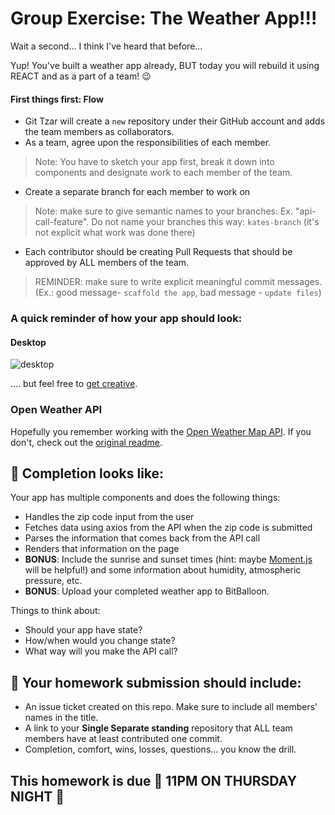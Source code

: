 # Group Exercise: The Weather App!!!

Wait a second... I think I've heard that before...

Yup! You've built a weather app already, BUT today you will rebuild it using REACT and as a part of a team! 😉

#### First things first: Flow

* Git Tzar will create a `new` repository under their GitHub account and adds the team members as collaborators.
* As a team, agree upon the responsibilities of each member.
> Note: You have to sketch your app first, break it down into components and designate work to each member of the team.
* Create a separate branch for each member to work on 
> Note: make sure to give semantic names to your branches: Ex. "api-call-feature". 
> Do not name your branches this way: `kates-branch` (it's not explicit what work was done there)
* Each contributor should be creating Pull Requests that should be approved by ALL members of the team.
> REMINDER: make sure to write explicit meaningful commit messages. (Ex.: good message- `scaffold the app`, bad message - `update files`)


### A quick reminder of how your app should look:

#### Desktop

![desktop](https://git.generalassemb.ly/wdi-nyc-dresselhaus/weather-ajax-api-node-quiz-hw/blob/master/api/assets/desktop.jpg)

.... but feel free to [get creative](http://statistician-ostritch-38230.bitballoon.com/).

### Open Weather API

Hopefully you remember working with the [Open Weather Map API](http://openweathermap.org/api). If you don't, check out the [original readme](https://git.generalassemb.ly/wdi-nyc-dresselhaus/weather-ajax-api-node-quiz-hw/blob/master/api/README.md).


## 🚀 Completion looks like:

Your app has multiple components and does the following things:

- Handles the zip code input from the user
- Fetches data using axios from the API when the zip code is submitted 
- Parses the information that comes back from the API call
- Renders that information on the page
- **BONUS**: Include the sunrise and sunset times (hint: maybe [Moment.js](https://momentjs.com/) will be helpful!) and some information about humidity, atmospheric pressure, etc.
- **BONUS**: Upload your completed weather app to BitBalloon.

Things to think about:

- Should your app have state?
- How/when would you change state?
- What way will you make the API call?


## 🚀 Your homework submission should include:

- An issue ticket created on this repo. Make sure to include all members' names in the title. 
- A link to your **Single Separate standing** repository that ALL team members have at least contributed one commit.
- Completion, comfort, wins, losses, questions... you know the drill.

## This homework is due 🚨 11PM ON THURSDAY NIGHT 🚨
